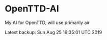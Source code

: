 # OpenTTD-AI
My AI for OpenTTD, will use primarily air

Latest backup: Sun Aug 25 16:35:01 UTC 2019
